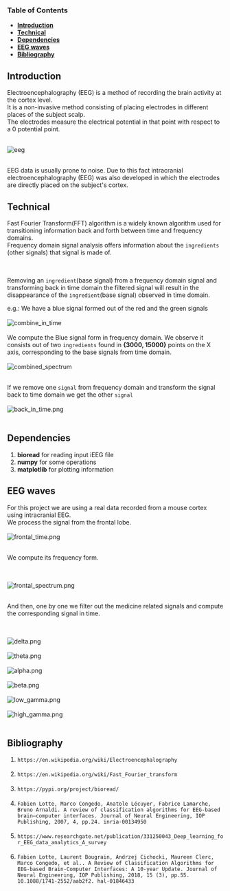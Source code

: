 ### Table of Contents

- **[Introduction](#introduction)**
- **[Technical](#technical)**
- **[Dependencies](#dependencies)**
- **[EEG waves](#eeg_waves)**
- **[Bibliography](#bibliography)**

## Introduction

<a name="introduction"></a>
Electroencephalography (EEG) is a method of recording the brain activity at the cortex level.
<br>
It is a non-invasive method consisting of placing electrodes in different places of the subject scalp.
<br>
The electrodes measure the electrical potential in that point with respect to a 0 potential point.
<br> <br>

![eeg](readme_resources/eeg.png)

<br>
EEG data is usually prone to noise. Due to this fact intracranial electroencephalography (EEG)
was also developed in which the electrodes are directly placed on the subject's cortex.

## Technical
<a name="technical"></a>

Fast Fourier Transform(FFT) algorithm is a widely known algorithm used for transitioning information back and forth 
between time and frequency domains.
<br>
Frequency domain signal analysis offers information about the `ingredients` (other signals) that signal is made of.

<br><br>
Removing an `ingredient`(base signal) from a frequency domain signal and transforming back in time domain 
the filtered signal will result in the disappearance of the `ingredient`(base signal) observed in time domain. 

e.g.: We have a blue signal formed out of the red and the green signals
<br><br>
![combine_in_time](readme_resources/combine_in_time.png)
<br><br>
We compute the Blue signal form in frequency domain. We observe it consists out of two `ingredients` found in 
**{3000, 15000}** points on the X axis, corresponding to the base signals from time domain. 
<br><br>
![combined_spectrum](readme_resources/combined_spectrum.png)
<br><br>

If we remove one `signal` from frequency domain and transform the signal back to time domain we get the 
other `signal`
<br><br>
![back_in_time.png](readme_resources/back_in_time.png)
<br><br>

## Dependencies
<a name="dependencies"></a>
1) **bioread** for reading input iEEG file 
2) **numpy** for some operations
3) **matplotlib** for plotting information

## EEG waves
<a name="eeg_waves"></a>
For this project we are using a real data recorded from a mouse cortex using intracranial EEG.
<br>
We process the signal from the frontal lobe.
<br><br>
![frontal_time.png](readme_resources/frontal_time.png)
<br><br>

We compute its frequency form.

<br><br>
![frontal_spectrum.png](readme_resources/frontal_spectrum.png)
<br><br>

And then, one by one we filter out the medicine related signals and compute the corresponding signal in time. 

<br><br>
![delta.png](readme_resources/delta.png)
<br><br>
![theta.png](readme_resources/theta.png)
<br><br>
![alpha.png](readme_resources/alpha.png)
<br><br>
![beta.png](readme_resources/beta.png)
<br><br>
![low_gamma.png](readme_resources/low_gamma.png)
<br><br>
![high_gamma.png](readme_resources/high_gamma.png)
<br><br>

## Bibliography
<a name="bibliography"></a>
1) `https://en.wikipedia.org/wiki/Electroencephalography`
<br><br>
2) `https://en.wikipedia.org/wiki/Fast_Fourier_transform`
<br><br>
3) `https://pypi.org/project/bioread/`
<br><br>
4) `Fabien Lotte, Marco Congedo, Anatole Lécuyer, Fabrice Lamarche, Bruno Arnaldi. A review of
classification algorithms for EEG-based brain–computer interfaces. Journal of Neural Engineering,
IOP Publishing, 2007, 4, pp.24. inria-00134950`
<br><br>
5) `https://www.researchgate.net/publication/331250043_Deep_learning_for_EEG_data_analytics_A_survey`
<br><br>
6) `Fabien Lotte, Laurent Bougrain, Andrzej Cichocki, Maureen Clerc, Marco Congedo, et al.. A Review
of Classification Algorithms for EEG-based Brain-Computer Interfaces: A 10-year Update. Journal of
Neural Engineering, IOP Publishing, 2018, 15 (3), pp.55. 10.1088/1741-2552/aab2f2. hal-01846433`


